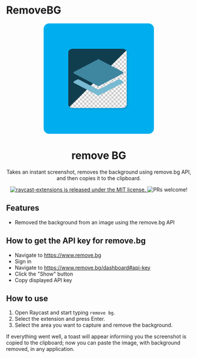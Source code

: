# RemoveBG



<div align="center">
<img src="./assets/extension-icon.png" width="300" />

<h1>
    remove BG
</h1>

Takes an instant screenshot, removes the background using remove.bg API, and then copies it to the clipboard. 

<p>
    <a href="https://github.com/raycast/extensions/blob/master/LICENSE">
        <img
            src="https://img.shields.io/badge/license-MIT-blue.svg"
            alt="raycast-extensions is released under the MIT license."
        />
    </a>
    <img
        src="https://img.shields.io/badge/PRs-welcome-brightgreen.svg"
        alt="PRs welcome!"
    />
</p>
</div>

## Features

- Removed the background from an image using the remove.bg API

## How to get the API key for remove.bg

- Navigate to https://www.remove.bg
- Sign in
- Navigate to https://www.remove.bg/dashboard#api-key
- Click the "Show" button
- Copy displayed API key

## How to use

1. Open Raycast and start typing `remove bg`.
2. Select the extension and press Enter.
3. Select the area you want to capture and remove the background.

If everything went well, a toast will appear informing you the screenshot is copied to the clipboard; now you can paste the image, with background removed, in any application.
